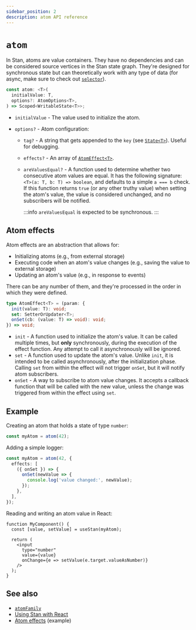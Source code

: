 ```yaml
---
sidebar_position: 2
description: atom API reference
---
```


# `atom`

In Stan, atoms are value containers. They have no dependencies and can be considered source vertices in the Stan state graph. They're designed for synchronous state but can theoretically work with any type of data (for async, make sure to check out [`selector`](./selector.md)).

```ts
const atom: <T>(
  initialValue: T,
  options?: AtomOptions<T>,
) => Scoped<WritableState<T>>;
```

- `initialValue` - The value used to initialize the atom.
- `options?` - Atom configuration:

  - `tag?` - A string that gets appended to the `key` (see [`State<T>`](./state.md#statet)). Useful for debugging.
  - `effects?` - An array of [`AtomEffect<T>`](#atom-effects).
  - `areValuesEqual?` - A function used to determine whether two consecutive atom values are equal. It has the following signature: `<T>(a: T, b: T) => boolean`, and defaults to a simple `a === b` check. If this function returns `true` (or any other truthy value) when setting the atom's value, the value is considered unchanged, and no subscribers will be notified.

    :::info
    `areValuesEqual` is expected to be synchronous.
    :::

## Atom effects

Atom effects are an abstraction that allows for:

- Initializing atoms (e.g., from external storage)
- Executing code when an atom's value changes (e.g., saving the value to external storage)
- Updating an atom's value (e.g., in response to events)

There can be any number of them, and they're processed in the order in which they were defined.

```ts
type AtomEffect<T> = (param: {
  init(value: T): void;
  set: SetterOrUpdater<T>;
  onSet(cb: (value: T) => void): void;
}) => void;
```

- `init` - A function used to initialize the atom's value. It can be called multiple times, but **only** synchronously, during the execution of the effect function. Any attempt to call it asynchronously will be ignored.
- `set` - A function used to update the atom's value. Unlike `init`, it is intended to be called asynchronously, after the initialization phase. Calling `set` from within the effect will not trigger `onSet`, but it will notify atom subscribers.
- `onSet` - A way to subscribe to atom value changes. It accepts a callback function that will be called with the new value, unless the change was triggered from within the effect using `set`.

## Example

Creating an atom that holds a state of type `number`:

```ts
const myAtom = atom(42);
```

Adding a simple logger:

```ts
const myAtom = atom(42, {
  effects: [
    ({ onSet }) => {
      onSet(newValue => {
        console.log('value changed:', newValue);
      });
    },
  ],
});
```

Reading and writing an atom value in React:

```tsx
function MyComponent() {
  const [value, setValue] = useStan(myAtom);

  return (
    <input
      type="number"
      value={value}
      onChange={e => setValue(e.target.valueAsNumber)}
    />
  );
}
```

## See also

- [`atomFamily`](./atomFamily.md)
- [Using Stan with React](./react.md)
- [Atom effects](https://github.com/rkrupinski/stan/tree/master/packages/examples/atom-effects) (example)
